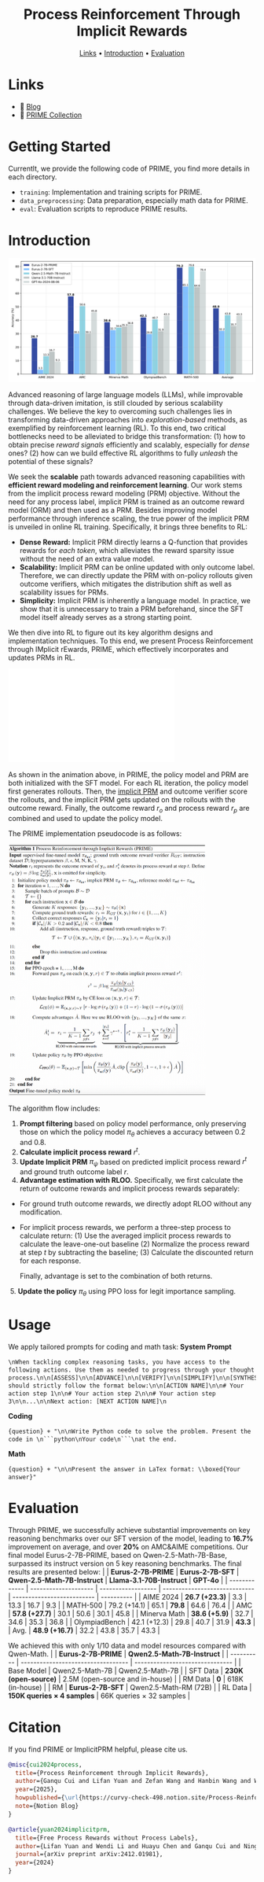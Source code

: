 <div align="center">

# Process Reinforcement Through Implicit Rewards

<p align="center">
    <a href="#links"> Links</a> •
    <a href="#introduction"> Introduction</a> •
    <a href="#evaluation">Evaluation</a>
</p>


</div>

# Links

- 📜 [Blog](https://curvy-check-498.notion.site/Process-Reinforcement-through-Implicit-Rewards-15f4fcb9c42180f1b498cc9b2eaf896f)
- 🤗 [PRIME Collection](https://huggingface.co/PRIME-RL)

# Getting Started

Currentlt, we provide the following code of PRIME, you find more details in each directory.
- ``training``: Implementation and training scripts for PRIME.
- ``data_preprocessing``: Data preparation, especially math data for PRIME.
- ``eval``: Evaluation scripts to reproduce PRIME results.

# Introduction

![image-20241230162026156](./figures/performance.png)

Advanced reasoning of large language models (LLMs), while improvable through data-driven imitation, is still clouded by serious scalability challenges. We believe the key to overcoming such challenges lies in transforming data-driven approaches into *exploration-based* methods, as exemplified by reinforcement learning (RL). To this end, two critical bottlenecks need to be alleviated to bridge this transformation: (1) how to obtain precise *reward signals* efficiently and scalably, especially for *dense* ones? (2) how can we build effective RL algorithms to fully *unleash* the potential of these signals? 


We seek the **scalable** path towards advanced reasoning capabilities with **efficient reward modeling and reinforcement learning**. Our work stems from the implicit process reward modeling (PRM) objective. Without the need for any process label, implicit PRM is trained as an outcome reward model (ORM) and then used as a PRM. Besides improving model performance through inference scaling, the true power of the implicit PRM is unveiled in online RL training. Specifically, it brings three benefits to RL:
- **Dense Reward:** Implicit PRM directly learns a Q-function that provides rewards for *each token*, which alleviates the reward sparsity issue without the need of an extra value model.
- **Scalability:** Implicit PRM can be online updated with only outcome label. Therefore, we can directly update the PRM with on-policy rollouts given outcome verifiers, which mitigates the distribution shift as well as scalability issues for PRMs.
- **Simplicity:** Implicit PRM is inherently a language model. In practice, we show that it is unnecessary to train a PRM beforehand, since the SFT model itself already serves as a strong starting point.

We then dive into RL to figure out its key algorithm designs and implementation techniques. To this end, we present Process Reinforcement through IMplicit rEwards, PRIME, which effectively incorporates and updates PRMs in RL. 


<img src="./figures/prm.gif" alt="prm" style="zoom: 33%;" />

As shown in the animation above, in PRIME, the policy model and PRM are both initialized with the SFT model. For each RL iteration, the policy model first generates rollouts. Then, the [implicit PRM](https://arxiv.org/abs/2412.01981) and outcome verifier score the rollouts, and the implicit PRM gets updated on the rollouts with the outcome reward. Finally, the outcome reward $r_o$ and process reward $r_p$ are combined and used to update the policy model. 

The PRIME implementation pseudocode is as follows:

<img src="./figures/prime-algo.png" alt="prime-algo" style="zoom: 50%;" />

The algorithm flow includes:

1. **Prompt filtering** based on policy model performance, only preserving those on which the policy model $\pi_\theta$ achieves a accuracy between 0.2 and 0.8.
2. **Calculate implicit process reward** $r^t$.
3. **Update Implicit PRM** $\pi_\psi$ based on predicted implicit process reward $r^t$ and ground truth outcome label $r$.
4. **Advantage estimation with RLOO.** Specifically, we first calculate the return of outcome rewards and implicit process rewards separately:

- For ground truth outcome rewards, we directly adopt RLOO without any modification.

- For implicit process rewards, we perform a three-step process to calculate return: (1) Use the averaged implicit process rewards to calculate the leave-one-out baseline (2) Normalize the process reward at step $t$ by subtracting the baseline; (3) Calculate the discounted return for each response.

  Finally, advantage is set to the combination of both returns. 

​    5. **Update the policy** $\pi_\theta$ using PPO loss for legit importance sampling.


# Usage
We apply tailored prompts for coding and math task:
**System Prompt**
```
\nWhen tackling complex reasoning tasks, you have access to the following actions. Use them as needed to progress through your thought process.\n\n[ASSESS]\n\n[ADVANCE]\n\n[VERIFY]\n\n[SIMPLIFY]\n\n[SYNTHESIZE]\n\n[PIVOT]\n\n[OUTPUT]\n\nYou should strictly follow the format below:\n\n[ACTION NAME]\n\n# Your action step 1\n\n# Your action step 2\n\n# Your action step 3\n\n...\n\nNext action: [NEXT ACTION NAME]\n
```
**Coding**
```
{question} + "\n\nWrite Python code to solve the problem. Present the code in \n```python\nYour code\n```\nat the end.
```
**Math**
```
{question} + "\n\nPresent the answer in LaTex format: \\boxed{Your answer}"
```
# Evaluation
Through PRIME, we successfully achieve substantial improvements on key reasoning benchmarks over our SFT version of the model, leading to **16.7%** improvement on average, and over **20%** on AMC&AIME competitions. Our final model Eurus-2-7B-PRIME, based on Qwen-2.5-Math-7B-Base, surpassed its instruct version on 5 key reasoning benchmarks. 
The final results are presented below:
|               | **Eurus-2-7B-PRIME** | **Eurus-2-7B-SFT** | **Qwen-2.5-Math-7B-Instruct** | **Llama-3.1-70B-Instruct** | **GPT-4o** |
| ------------- | -------------------- | ------------------ | ----------------------------- | -------------------------- | ---------- |
| AIME 2024     | **26.7 (+23.3)**     | 3.3                | 13.3                          | 16.7                       | 9.3        |
| MATH-500      | 79.2 (+14.1)         | 65.1               | **79.8**                      | 64.6                       | 76.4       |
| AMC           | **57.8 (+27.7)**     | 30.1               | 50.6                          | 30.1                       | 45.8       |
| Minerva Math  | **38.6 (+5.9)**      | 32.7               | 34.6                          | 35.3                       | 36.8       |
| OlympiadBench | 42.1 (+12.3)         | 29.8               | 40.7                          | 31.9                       | **43.3**   |
| Avg.          | **48.9 (+16.7)**     | 32.2               | 43.8                          | 35.7                       | 43.3       |


We achieved this with only 1/10 data and model resources compared with Qwen-Math.
|            | **Eurus-2-7B-PRIME**               | **Qwen2.5-Math-7B-Instruct**    |
| ---------- | ---------------------------------- | ------------------------------- |
| Base Model | Qwen2.5-Math-7B                    | Qwen2.5-Math-7B                 |
| SFT Data   | **230K (open-source)**             | 2.5M (open-source and in-house) |
| RM Data    | **0**                              | 618K (in-house)                 |
| RM         | **Eurus-2-7B-SFT**                 | Qwen2.5-Math-RM (72B)           |
| RL Data    | **150K queries × 4 samples**  | 66K queries × 32 samples   |

# Citation
If you find PRIME or ImplicitPRM helpful, please cite us.

```bibtex
@misc{cui2024process,
  title={Process Reinforcement through Implicit Rewards},
  author={Ganqu Cui and Lifan Yuan and Zefan Wang and Hanbin Wang and Wendi Li and Bingxiang He and Yuchen Fan and Tianyu Yu and Qixin Xu and Weize Chen and Jiarui Yuan and Huayu Chen and Kaiyan Zhang and Xingtai Lv and Shuo Wang and Yuan Yao and Hao Peng and Yu Cheng and Zhiyuan Liu and Maosong Sun and Bowen Zhou and Ning Ding},
  year={2025},
  howpublished={\url{https://curvy-check-498.notion.site/Process-Reinforcement-through-Implicit-Rewards-15f4fcb9c42180f1b498cc9b2eaf896f}},
  note={Notion Blog}
}
```

```bibtex
@article{yuan2024implicitprm,
  title={Free Process Rewards without Process Labels},
  author={Lifan Yuan and Wendi Li and Huayu Chen and Ganqu Cui and Ning Ding and Kaiyan Zhang and Bowen Zhou and Zhiyuan Liu and Hao Peng},
  journal={arXiv preprint arXiv:2412.01981},
  year={2024}
}
```
